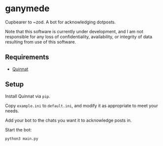 # ganymede

Cupbearer to ~zod. A bot for acknowledging dotposts.

Note that this software is currently under development, and I am not responsible for any loss of confidentiality, availability, or integrity of data resulting from use of this software.

## Requirements

* [Quinnat](https://github.com/midsum-salrux/quinnat)

## Setup

Install Quinnat via `pip`.

Copy `example.ini` to `default.ini`, and modify it as appropriate to meet your needs.

Add your bot to the chats you want it to acknowledge posts in.

Start the bot:

`python3 main.py`
